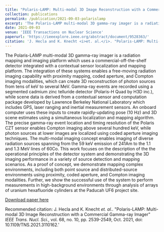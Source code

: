 ```yaml
---
title: "Polaris-LAMP: Multi-modal 3D Image Reconstruction with a Commercial Gamma-ray Imager"
collection: publications
permalink: /publication/2021-09-03-polarislamp
excerpt: 'The Polaris-LAMP multi-modal 3D gamma-ray imager is a radiation mapping and imaging platform which uses a commercial-off-the-shelf detector integrated with a contextual sensor localization and mapping platform.'
date: 2021-09-03
venue: 'IEEE Transactions on Nuclear Science'
paperurl: 'https://ieeexplore.ieee.org/abstract/document/9528363/'
citation: 'J. Hecla and K. Knecht <i>et. al.</i>. "Polaris-LAMP: Multi-modal 3D Image Reconstruction with a Commercial Gamma-ray Imager" <i>IEEE Trans. Nucl. Sci.</i>, vol. 68, no. 10, pp. 2539-2549, Oct. 2021, doi: 10.1109/TNS.2021.3110162.'
---
```

The Polaris-LAMP multi-modal 3D gamma-ray imager is a radiation mapping and imaging platform which uses a commercial-off-the-shelf detector integrated with a contextual sensor localization and mapping platform. The integration of these systems enables a free-moving radiation imaging capability with proximity mapping, coded aperture, and Compton imaging modalities, which can create 3D reconstruction of photon sources from tens of keV to several MeV. Gamma-ray events are recorded using a segmented cadmium zinc telluride detector (Polaris-H Quad by H3D inc.), while scene data is derived from a contextual sensor and computation package developed by Lawrence Berkeley National Laboratory which includes GPS, laser ranging and inertial measurement sensors. An onboard computer uses these inputs to create rapidly-updating pose (10 Hz) and 3D scene estimates using a simultaneous localization and mapping algorithm. The precise gamma-ray event location and timing resolution of the Polaris CZT sensor enables Compton imaging above several hundred keV, while photon sources at lower images are localized using coded aperture imaging techniques. The multi-modal imaging concept enables imaging of diverse radiation sources spanning from the 59 keV emission of 241Am to the 1.1 and 1.3 MeV lines of 60Co. This work focuses on the description of the the operational principles of the detector system and demonstrating the 3D imaging performance in a variety of source detection and mapping scenarios. As a proof of concept, we demonstrate mapping complex environments, including both point source and distributed-source environments using proximity, coded aperture, and Compton imaging modalities. Further, we show the successful use of the system to perform measurements in high-background environments through analysis of arrays of uranium hexafluoride cylinders at the Paducah UF6 project site.

[Download paper here](https://ieeexplore.ieee.org/abstract/document/9528363/)

Recommended citation: J. Hecla and K. Knecht <i>et. al.</i>. "Polaris-LAMP: Multi-modal 3D Image Reconstruction with a Commercial Gamma-ray Imager" <i>IEEE Trans. Nucl. Sci.</i>, vol. 68, no. 10, pp. 2539-2549, Oct. 2021, doi: 10.1109/TNS.2021.3110162.'